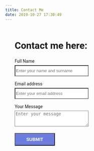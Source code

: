 ```yaml
---
title: Contact Me
date: 2019-10-27 17:30:49
---
```

<div style="font-family: Roboto; border-radius: 5px; padding: 1px 30px; width: 75%;">
   <h2 style="font-size:30px">Contact me here:</h2>
   <form accept-charset="UTF-8" action="https://getform.io/f/f7ab56eb-9a60-4dd6-b51d-a364995d8cdf" method="POST" enctype="multipart/form-data"  target="_blank" id="wpform">
      <div>
         <label>Full Name</label>
         <div>
            <input style="margin-top: 5px; background-color: #fff; height:35px; width:235px;" type="text" name="first_name" placeholder="Enter your name and surname" required="required">
         </div>
      </div>
      <br>
      <div>
         <label>Email address</label>
         <div>
            <input style="margin-top: 5px;background-color: #fff; height:35px; width:235px;" type="email" name="email" placeholder="Enter your email address" required="required">
         </div>
      </div>
      <br>
      <div>
         <label>Your Message</label>
         <div>
            <textarea style="margin-top: 5px;background-color: #fff; height:50px; width:235px;" type="text" name="message" placeholder="Enter your message" required="required"></textarea>
         </div>
      </div>
      <br>
      <input type="hidden" name="utf8" value="✓">
      <button style="font-size:14px; background-color:#6b7ddf; color:#fff; font-weight:bold; padding:10px 35px; margin: 5px 0 0 0;" type="submit">SUBMIT</button>
   </form>
</div>